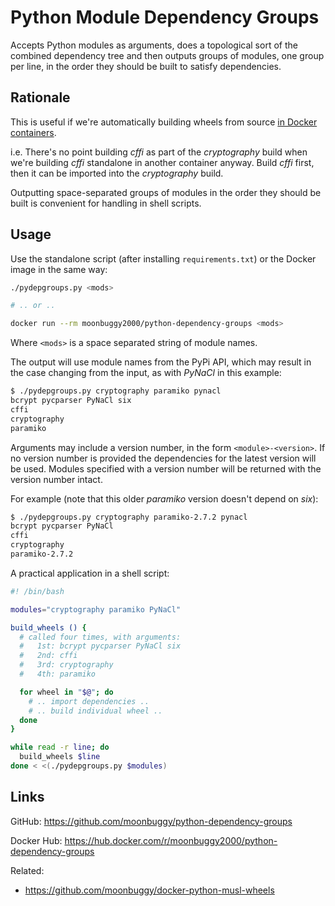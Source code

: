 # Python Module Dependency Groups
Accepts Python modules as arguments, does a topological sort of the combined
dependency tree and then outputs groups of modules, one group per line, in the
order they should be built to satisfy dependencies.

## Rationale
This is useful if we're automatically building wheels from source [in Docker
containers][musl-wheels].

i.e. There's no point building _cffi_ as part of the _cryptography_ build when
we're building _cffi_ standalone in another container anyway. Build _cffi_
first, then it can be imported into the _cryptography_ build.

Outputting space-separated groups of modules in the order they should be built
is convenient for handling in shell scripts.

## Usage
Use the standalone script (after installing `requirements.txt`) or the Docker
image in the same way:

```sh
./pydepgroups.py <mods>

# .. or ..

docker run --rm moonbuggy2000/python-dependency-groups <mods>
```
Where `<mods>` is a space separated string of module names.

The output will use module names from the PyPi API, which may result in the
case changing from the input, as with _PyNaCl_ in this example:
```sh
$ ./pydepgroups.py cryptography paramiko pynacl
bcrypt pycparser PyNaCl six
cffi
cryptography
paramiko
```

Arguments may include a version number, in the form `<module>-<version>`. If no
version number is provided the dependencies for the latest version will be used.
Modules specified with a version number will be returned with the version number
intact.

For example (note that this older _paramiko_ version doesn't depend on _six_):
```sh
$ ./pydepgroups.py cryptography paramiko-2.7.2 pynacl
bcrypt pycparser PyNaCl
cffi
cryptography
paramiko-2.7.2
```

A practical application in a shell script:
```sh
#! /bin/bash

modules="cryptography paramiko PyNaCl"

build_wheels () {
  # called four times, with arguments:
  #   1st: bcrypt pycparser PyNaCl six
  #   2nd: cffi
  #   3rd: cryptography
  #   4th: paramiko

  for wheel in "$@"; do
    # .. import dependencies ..
    # .. build individual wheel ..
  done
}

while read -r line; do
  build_wheels $line
done < <(./pydepgroups.py $modules)
```

## Links
GitHub: <https://github.com/moonbuggy/python-dependency-groups>

Docker Hub: <https://hub.docker.com/r/moonbuggy2000/python-dependency-groups>

Related:
*   <https://github.com/moonbuggy/docker-python-musl-wheels>

[musl-wheels]: https://github.com/moonbuggy/docker-python-musl-wheels
